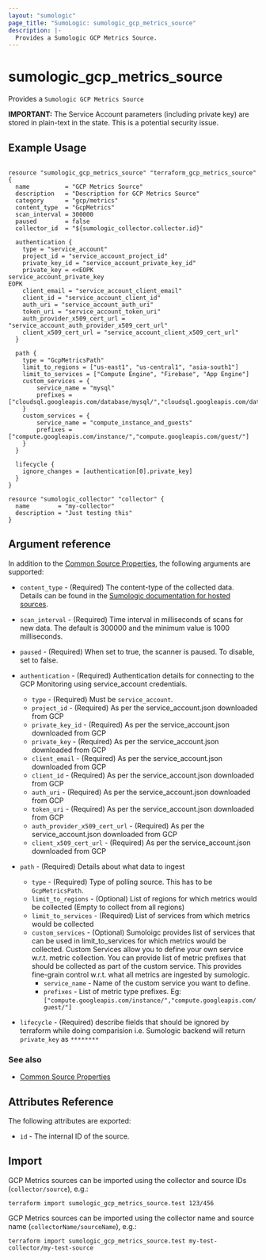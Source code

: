```yaml
---
layout: "sumologic"
page_title: "SumoLogic: sumologic_gcp_metrics_source"
description: |-
  Provides a Sumologic GCP Metrics Source.
---
```


# sumologic_gcp_metrics_source
Provides a `Sumologic GCP Metrics Source`

__IMPORTANT:__ The Service Account parameters (including private key) are stored in plain-text in the state. This is a potential security issue.

## Example Usage
```hcl

resource "sumologic_gcp_metrics_source" "terraform_gcp_metrics_source" {
  name          = "GCP Metrics Source"
  description   = "Description for GCP Metrics Source"
  category      = "gcp/metrics"
  content_type  = "GcpMetrics"
  scan_interval = 300000
  paused        = false
  collector_id  = "${sumologic_collector.collector.id}"

  authentication {
    type = "service_account"
    project_id = "service_account_project_id"
    private_key_id = "service_account_private_key_id"
    private_key = <<EOPK
service_account_private_key
EOPK
    client_email = "service_account_client_email"
    client_id = "service_account_client_id"
    auth_uri = "service_account_auth_uri"
    token_uri = "service_account_token_uri"
    auth_provider_x509_cert_url = "service_account_auth_provider_x509_cert_url"
    client_x509_cert_url = "service_account_client_x509_cert_url"
  }

  path {
    type = "GcpMetricsPath"
    limit_to_regions = ["us-east1", "us-central1", "asia-south1"]
    limit_to_services = ["Compute Engine", "Firebase", "App Engine"]
    custom_services = {
        service_name = "mysql"
        prefixes = ["cloudsql.googleapis.com/database/mysql/","cloudsql.googleapis.com/database/memory/","cloudsql.googleapis.com/database/cpu","cloudsql.googleapis.com/database/disk"]
    }
    custom_services = {
        service_name = "compute_instance_and_guests"
        prefixes = ["compute.googleapis.com/instance/","compute.googleapis.com/guest/"]
    }
  }

  lifecycle {
    ignore_changes = [authentication[0].private_key]
  }
}

resource "sumologic_collector" "collector" {
  name        = "my-collector"
  description = "Just testing this"
}
```

## Argument reference

In addition to the [Common Source Properties](https://registry.terraform.io/providers/SumoLogic/sumologic/latest/docs#common-source-properties), the following arguments are supported:

 - `content_type` - (Required) The content-type of the collected data. Details can be found in the [Sumologic documentation for hosted sources][1].
 - `scan_interval` - (Required) Time interval in milliseconds of scans for new data. The default is 300000 and the minimum value is 1000 milliseconds.
 - `paused` - (Required) When set to true, the scanner is paused. To disable, set to false.
 - `authentication` - (Required) Authentication details for connecting to the  GCP Monitoring using service_account credentials.
     + `type` - (Required) Must be `service_account`.
     + `project_id` - (Required) As per the service_account.json downloaded from GCP
     + `private_key_id` - (Required) As per the service_account.json downloaded from GCP
     + `private_key` - (Required) As per the service_account.json downloaded from GCP
     + `client_email` - (Required) As per the service_account.json downloaded from GCP
     + `client_id` - (Required) As per the service_account.json downloaded from GCP
     + `auth_uri` - (Required) As per the service_account.json downloaded from GCP
     + `token_uri` - (Required) As per the service_account.json downloaded from GCP
     + `auth_provider_x509_cert_url` - (Required) As per the service_account.json downloaded from GCP
     + `client_x509_cert_url` - (Required) As per the service_account.json downloaded from GCP

 - `path` - (Required) Details about what data to ingest
     + `type` - (Required) Type of polling source. This has to be `GcpMetricsPath`.
     + `limit_to_regions` - (Optional) List of regions for which metrics would be collected (Empty to collect from all regions)
     + `limit_to_services` - (Required) List of services from which metrics would be collected
     + `custom_services` - (Optional) Sumoloigc provides list of services that can be used in limit_to_services for which metrics would be collected. Custom Services allow you to define your own service w.r.t. metric collection. You can provide list of metric prefixes that should be collected as part of the custom service. This provides fine-grain control w.r.t. what all metrics are ingested by sumologic.
          + `service_name` - Name of the custom service you want to define.
          + `prefixes` - List of metric type prefixes. Eg: `["compute.googleapis.com/instance/","compute.googleapis.com/guest/"]`
 - `lifecycle` - (Required) describe fields that should be ignored by terraform while doing comparision i.e. Sumologic backend will return `private_key` as `********` 

### See also
  * [Common Source Properties](https://registry.terraform.io/providers/SumoLogic/sumologic/latest/docs#common-source-properties)

## Attributes Reference
The following attributes are exported:

- `id` - The internal ID of the source.

## Import
GCP Metrics sources can be imported using the collector and source IDs (`collector/source`), e.g.:

```hcl
terraform import sumologic_gcp_metrics_source.test 123/456
```

GCP Metrics sources can be imported using the collector name and source name (`collectorName/sourceName`), e.g.:

```hcl
terraform import sumologic_gcp_metrics_source.test my-test-collector/my-test-source
```

[1]: https://help.sumologic.com/Send_Data/Sources/03Use_JSON_to_Configure_Sources/JSON_Parameters_for_Hosted_Sources
